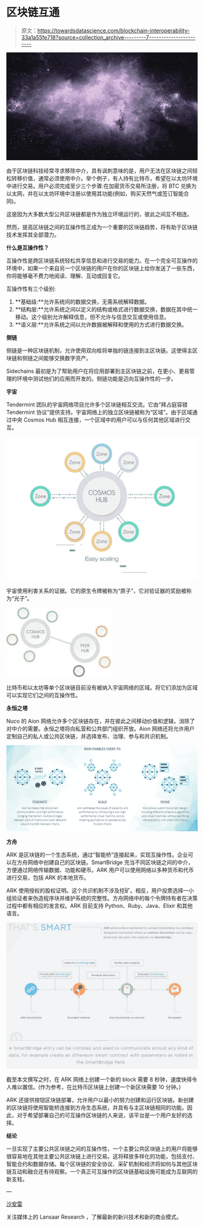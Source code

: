 # 区块链互通

> 原文：<https://towardsdatascience.com/blockchain-interoperability-33a1a55fe718?source=collection_archive---------7----------------------->

![](img/7c1c0ac989dd59294c6eb14f288695ec.png)

由于区块链科技经常寻求移除中介，具有讽刺意味的是，用户无法在区块链之间轻松转移价值，通常必须使用中介。举个例子，有人持有比特币，希望在以太坊环境中进行交易。用户必须完成至少三个步骤:在加密货币交易所注册，将 BTC 兑换为以太网，并在以太坊环境中注册以使用其功能(例如，购买天然气或签订智能合同)。

这是因为大多数大型公共区块链都是作为独立环境运行的，彼此之间互不相连。

然而，提高区块链之间的互操作性正成为一个重要的区块链趋势，将有助于区块链技术发挥其全部潜力。

**什么是互操作性？**

互操作性是跨区块链系统轻松共享信息和进行交易的能力。在一个完全可互操作的环境中，如果一个来自另一个区块链的用户在你的区块链上给你发送了一些东西，你将能够毫不费力地阅读、理解、互动或回复它。

互操作性有三个级别:

1.  **基础级:**允许系统间的数据交换，无需系统解释数据。
2.  **结构层:**允许系统之间以定义的结构或格式进行数据交换，数据在其中统一移动。这个级别允许解释信息，但不允许与信息交互或使用信息。
3.  **语义层:**允许系统之间以允许数据被解释和使用的方式进行数据交换。

**侧链**

侧链是一种区块链机制，允许使用双向栓将单独的链连接到主区块链。这使得主区块链和侧链之间能够交换数字资产。

Sidechains 最初是为了帮助用户在将应用部署到主区块链之前，在更小、更易管理的环境中测试他们的应用而开发的。侧链功能是迈向互操作性的一步。

**宇宙**

Tendermint 团队的宇宙网络项目允许多个区块链相互交流。它由“拜占庭容错 Tendermint 协议”提供支持。宇宙网络上的独立区块链被称为“区域”。由于区域通过中央 Cosmos Hub 相互连接，一个区域中的用户可以与任何其他区域进行交互。

![](img/103e5732f3b16417a8af320a9e536b89.png)

宇宙使用利害关系的证据。它的原生令牌被称为“原子”，它对验证器的奖励被称为“光子”。

![](img/07995691fa1159346aaa0ba99a09fb07.png)

比特币和以太坊等单个区块链目前没有被纳入宇宙网络的区域。将它们添加为区域可以实现它们之间的互操作性。

**永恒之塔**

Nuco 的 Aion 网络允许多个区块链存在，并在彼此之间移动价值和逻辑，消除了对中介的需要。永恒之塔将向私营和公共部门组织开放。Aion 网络还将允许用户定制自己的私人或公共区块链，并选择发布、治理、参与和共识机制。

![](img/0f8100783b93740271ebad2dec45949e.png)

**方舟**

ARK 是区块链的一个生态系统，通过“智能桥”连接起来，实现互操作性。企业可以在方舟网络中创建自己的区块链。SmartBridge 充当不同区块链之间的中介，方便通过网络传输数据、功能和硬币。ARK 用户可以使用网络以多种货币和代币进行交易，包括 ARK 的本地货币。

ARK 使用授权的股权证明。这个共识机制不涉及挖矿。相反，用户投票选择一小组验证者来伪造程序块并维护系统的完整性。方舟网络中的每个令牌持有者在决策过程中都有相应的发言权。ARK 目前支持 Python、Ruby、Java、Elixir 和其他语言。

![](img/b3da1438518df6e5a299a4d3f2c5269e.png)

截至本文撰写之时，在 ARK 网络上创建一个新的 block 需要 8 秒钟，速度快得令人难以置信。(作为参考，在比特币区块链上创建一个新区块需要 10 分钟。)

ARK 还提供按钮区块链部署，允许用户以最小的努力创建和运行区块链。新创建的区块链将使用智能桥连接到方舟生态系统，并具有与主区块链相同的功能。因此，对于希望部署自己的可互操作区块链的人来说，该平台是一个用户友好的选择。

**结论**

一旦实现了主要公共区块链之间的互操作性，一个主要公共区块链上的用户将能够很容易地在其他主要公共区块链上进行交易。这将释放多样化的功能，包括支付、智能合约和数据存储。每个区块链的安全协议、采矿机制和经济将如何与其他区块链互动和融合还有待观察。一个真正可互操作的区块链基础设施可能成为互联网的新支柱。

—

[沙安雷](http://www.shaanray.com/)

关注媒体上的 Lansaar Research ，了解最新的新兴技术和新的商业模式。